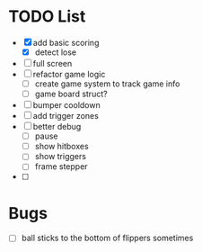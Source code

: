 # TODO List

- [x] add basic scoring
  - [x] detect lose
- [ ] full screen
- [ ] refactor game logic
  - [ ] create game system to track game info
  - [ ] game board struct?
- [ ] bumper cooldown
- [ ] add trigger zones
- [ ] better debug
  - [ ] pause
  - [ ] show hitboxes
  - [ ] show triggers
  - [ ] frame stepper
- [ ]

# Bugs

- [ ] ball sticks to the bottom of flippers sometimes
